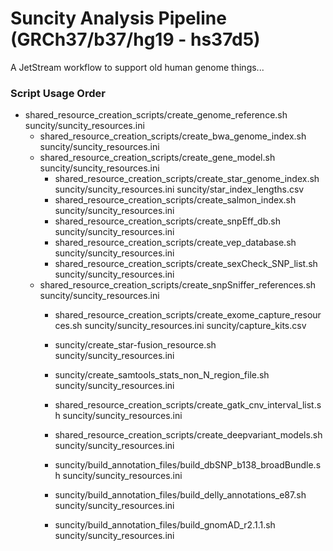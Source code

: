 # Suncity Analysis Pipeline (GRCh37/b37/hg19 - hs37d5)

A JetStream workflow to support old human genome things...

### Script Usage Order
* shared_resource_creation_scripts/create_genome_reference.sh suncity/suncity_resources.ini
  * shared_resource_creation_scripts/create_bwa_genome_index.sh suncity/suncity_resources.ini
  * shared_resource_creation_scripts/create_gene_model.sh suncity/suncity_resources.ini
    * shared_resource_creation_scripts/create_star_genome_index.sh suncity/suncity_resources.ini suncity/star_index_lengths.csv
    * shared_resource_creation_scripts/create_salmon_index.sh suncity/suncity_resources.ini
    * shared_resource_creation_scripts/create_snpEff_db.sh suncity/suncity_resources.ini
    * shared_resource_creation_scripts/create_vep_database.sh suncity/suncity_resources.ini
    * shared_resource_creation_scripts/create_sexCheck_SNP_list.sh suncity/suncity_resources.ini
  * shared_resource_creation_scripts/create_snpSniffer_references.sh suncity/suncity_resources.ini    
    * shared_resource_creation_scripts/create_exome_capture_resources.sh suncity/suncity_resources.ini suncity/capture_kits.csv
    * suncity/create_star-fusion_resource.sh suncity/suncity_resources.ini
    * suncity/create_samtools_stats_non_N_region_file.sh suncity/suncity_resources.ini
    * shared_resource_creation_scripts/create_gatk_cnv_interval_list.sh suncity/suncity_resources.ini
    * shared_resource_creation_scripts/create_deepvariant_models.sh suncity/suncity_resources.ini

    * suncity/build_annotation_files/build_dbSNP_b138_broadBundle.sh suncity/suncity_resources.ini
    * suncity/build_annotation_files/build_delly_annotations_e87.sh suncity/suncity_resources.ini
    * suncity/build_annotation_files/build_gnomAD_r2.1.1.sh suncity/suncity_resources.ini
